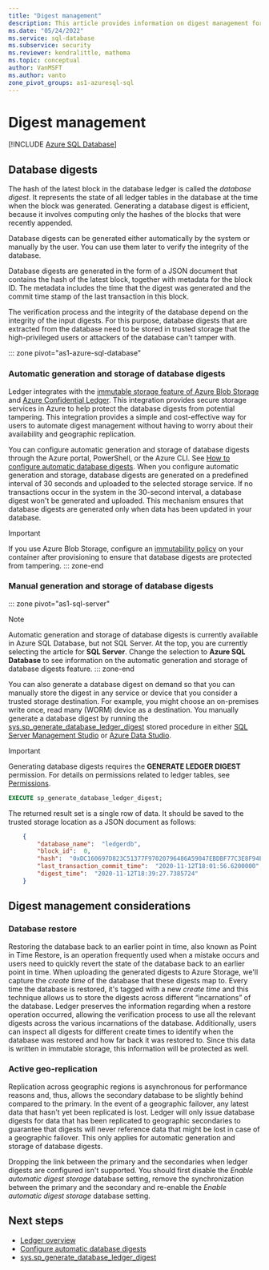 ```yaml
---
title: "Digest management"
description: This article provides information on digest management for a ledger database.
ms.date: "05/24/2022"
ms.service: sql-database
ms.subservice: security
ms.reviewer: kendralittle, mathoma
ms.topic: conceptual
author: VanMSFT
ms.author: vanto
zone_pivot_groups: as1-azuresql-sql
---
```


# Digest management

[!INCLUDE [Azure SQL Database](../../../includes/applies-to-version/asdb.md)]

## Database digests

The hash of the latest block in the database ledger is called the *database digest*. It represents the state of all ledger tables in the database at the time when the block was generated. Generating a database digest is efficient, because it involves computing only the hashes of the blocks that were recently appended. 

Database digests can be generated either automatically by the system or manually by the user. You can use them later to verify the integrity of the database. 

Database digests are generated in the form of a JSON document that contains the hash of the latest block, together with metadata for the block ID. The metadata includes the time that the digest was generated and the commit time stamp of the last transaction in this block.

The verification process and the integrity of the database depend on the integrity of the input digests. For this purpose, database digests that are extracted from the database need to be stored in trusted storage that the high-privileged users or attackers of the database can't tamper with.

::: zone pivot="as1-azure-sql-database"
### Automatic generation and storage of database digests

Ledger integrates with the [immutable storage feature of Azure Blob Storage](/azure/storage/blobs/immutable-storage-overview) and [Azure Confidential Ledger](/azure/confidential-ledger/index). This integration provides secure storage services in Azure to help protect the database digests from potential tampering. This integration provides a simple and cost-effective way for users to automate digest management without having to worry about their availability and geographic replication. 

You can configure automatic generation and storage of database digests through the Azure portal, PowerShell, or the Azure CLI. See [How to configure automatic database digests](ledger-how-to-configure-automatic-database-digest.md). When you configure automatic generation and storage, database digests are generated on a predefined interval of 30 seconds and uploaded to the selected storage service. If no transactions occur in the system in the 30-second interval, a database digest won't be generated and uploaded. This mechanism ensures that database digests are generated only when data has been updated in your database.

> [!IMPORTANT]
> If you use Azure Blob Storage, configure an [immutability policy](/azure/storage/blobs/immutable-policy-configure-version-scope) on your container after provisioning to ensure that database digests are protected from tampering.
::: zone-end

### Manual generation and storage of database digests

::: zone pivot="as1-sql-server"
> [!NOTE]
> Automatic generation and storage of database digests is currently available in Azure SQL Database, but not SQL Server. At the top, you are currently selecting the article for **SQL Server**. Change the selection to **Azure SQL Database** to see information on the automatic generation and storage of database digests feature.
::: zone-end


You can also generate a database digest on demand so that you can manually store the digest in any service or device that you consider a trusted storage destination. For example, you might choose an on-premises write once, read many (WORM) device as a destination. You manually generate a database digest by running the [sys.sp_generate_database_ledger_digest](/sql/relational-databases/system-stored-procedures/sys-sp-generate-database-ledger-digest-transact-sql) stored procedure in either [SQL Server Management Studio](/sql/ssms/download-sql-server-management-studio-ssms) or [Azure Data Studio](/sql/azure-data-studio/download-azure-data-studio).

> [!IMPORTANT]
> Generating database digests requires the **GENERATE LEDGER DIGEST** permission. For details on permissions related to ledger tables, see [Permissions](/sql/relational-databases/security/permissions-database-engine#asdbpermissions). 

```sql
EXECUTE sp_generate_database_ledger_digest;
```

The returned result set is a single row of data. It should be saved to the trusted storage location as a JSON document as follows:

```json
    {
        "database_name":  "ledgerdb",
        "block_id":  0,
        "hash":  "0xDC160697D823C51377F97020796486A59047EBDBF77C3E8F94EEE0FFF7B38A6A",
        "last_transaction_commit_time":  "2020-11-12T18:01:56.6200000",
        "digest_time":  "2020-11-12T18:39:27.7385724"
    }
```

## Digest management considerations

### Database restore

Restoring the database back to an earlier point in time, also known as Point in Time Restore, is an operation frequently used when a mistake occurs and users need to quickly revert the state of the database back to an earlier point in time. When uploading the generated digests to Azure Storage, we'll capture the *create time* of the database that these digests map to. Every time the database is restored, it's tagged with a new *create time* and this technique allows us to store the digests across different “incarnations” of the database. Ledger preserves the information regarding when a restore operation occurred, allowing the verification process to use all the relevant digests across the various incarnations of the database. Additionally, users can inspect all digests for different create times to identify when the database was restored and how far back it was restored to. Since this data is written in immutable storage, this information will be protected as well.

### Active geo-replication

Replication across geographic regions is asynchronous for performance reasons and, thus, allows the secondary database to be slightly behind compared to the primary. In the event of a geographic failover, any latest data that hasn't yet been replicated is lost. Ledger will only issue database digests for data that has been replicated to geographic secondaries to guarantee that digests will never reference data that might be lost in case of a geographic failover. This only applies for automatic generation and storage of database digests.

Dropping the link between the primary and the secondaries when ledger digests are configured isn't supported. You should first disable the *Enable automatic digest storage* database setting, remove the synchronization between the primary and the secondary and re-enable the *Enable automatic digest storage* database setting.

## Next steps

- [Ledger overview](ledger-overview.md)
- [Configure automatic database digests](ledger-how-to-configure-automatic-database-digest.md)
- [sys.sp_generate_database_ledger_digest](/sql/relational-databases/system-stored-procedures/sys-sp-generate-database-ledger-digest-transact-sql)